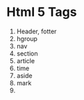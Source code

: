 # Html 5 Tags

1. Header, fotter
2. hgroup
3. nav
4. section
5. article
6. time
7. aside
8. mark
7. 

